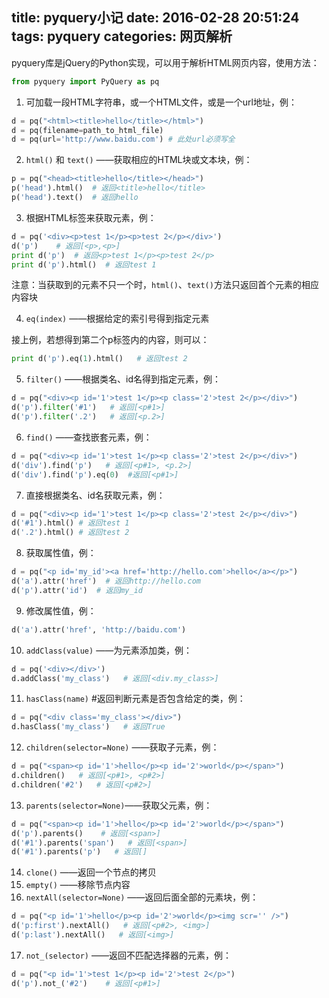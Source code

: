 title: pyquery小记
date: 2016-02-28 20:51:24
tags: pyquery
categories: 网页解析
---

pyquery库是jQuery的Python实现，可以用于解析HTML网页内容，使用方法：

```python
from pyquery import PyQuery as pq
```

1. 可加载一段HTML字符串，或一个HTML文件，或是一个url地址，例：

```python
d = pq("<html><title>hello</title></html>")
d = pq(filename=path_to_html_file)
d = pq(url='http://www.baidu.com') # 此处url必须写全
```

<!--more-->

2. `html()` 和 `text()` ——获取相应的HTML块或文本块，例：

```python
p = pq("<head><title>hello</title></head>")
p('head').html()  # 返回<title>hello</title>
p('head').text()  # 返回hello
```

3. 根据HTML标签来获取元素，例：

```python
d = pq('<div><p>test 1</p><p>test 2</p></div>')   
d('p')    # 返回[<p>,<p>]
print d('p')  # 返回<p>test 1</p><p>test 2</p>
print d('p').html()  # 返回test 1
```

注意：当获取到的元素不只一个时，`html()`、`text()`方法只返回首个元素的相应内容块

4. `eq(index)` ——根据给定的索引号得到指定元素

接上例，若想得到第二个p标签内的内容，则可以：

```python
print d('p').eq(1).html()   # 返回test 2
```
5. `filter()` ——根据类名、id名得到指定元素，例：

```python
d = pq("<div><p id='1'>test 1</p><p class='2'>test 2</p></div>")
d('p').filter('#1')   # 返回[<p#1>]
d('p').filter('.2')   # 返回[<p.2>]
```

6. `find()` ——查找嵌套元素，例：

```python
d = pq("<div><p id='1'>test 1</p><p class='2'>test 2</p></div>")
d('div').find('p')   # 返回[<p#1>, <p.2>]
d('div').find('p').eq(0)  #返回[<p#1>]
```

7. 直接根据类名、id名获取元素，例：

```python
d = pq("<div><p id='1'>test 1</p><p class='2'>test 2</p></div>")
d('#1').html() # 返回test 1
d('.2').html() # 返回test 2
```

8. 获取属性值，例：

```python
d = pq("<p id='my_id'><a href='http://hello.com'>hello</a></p>")
d('a').attr('href')  # 返回http://hello.com
d('p').attr('id')  # 返回my_id
```

9. 修改属性值，例：

```python
d('a').attr('href', 'http://baidu.com')
```

10. `addClass(value)` ——为元素添加类，例：

```python
d = pq('<div></div>')
d.addClass('my_class')   # 返回[<div.my_class>]
```

11. `hasClass(name)` #返回判断元素是否包含给定的类，例：

```python
d = pq("<div class='my_class'></div>")
d.hasClass('my_class')   # 返回True
```

12. `children(selector=None)` ——获取子元素，例：

```python
d = pq("<span><p id='1'>hello</p><p id='2'>world</p></span>")
d.children()   # 返回[<p#1>, <p#2>]
d.children('#2')   # 返回[<p#2>]
```

13. `parents(selector=None)`——获取父元素，例：

```python
d = pq("<span><p id='1'>hello</p><p id='2'>world</p></span>")
d('p').parents()    # 返回[<span>]
d('#1').parents('span')   # 返回[<span>]
d('#1').parents('p')   # 返回[]
```

14. `clone()` ——返回一个节点的拷贝
15. `empty()` ——移除节点内容
16. `nextAll(selector=None)` ——返回后面全部的元素块，例：

```python
d = pq("<p id='1'>hello</p><p id='2'>world</p><img scr='' />")
d('p:first').nextAll()   # 返回[<p#2>, <img>]
d('p:last').nextAll()   # 返回[<img>]
```

17. `not_(selector)` ——返回不匹配选择器的元素，例：

```python
d = pq("<p id='1'>test 1</p><p id='2'>test 2</p>")
d('p').not_('#2')    # 返回[<p#1>]
```
